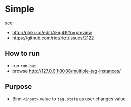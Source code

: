 # Simple

see:
* http://plnkr.co/edit/AFig4K?p=preview
* https://github.com/riot/riot/issues/2122

## How to run
* run `run.bat`
* browse http://127.0.0.1:8008/multiple-tag-instances/

## Purpose
* Bind `<input>` value to `tag.state` as user changes value
